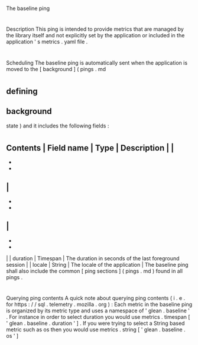 #
The
baseline
ping
#
#
Description
This
ping
is
intended
to
provide
metrics
that
are
managed
by
the
library
itself
and
not
explicitly
set
by
the
application
or
included
in
the
application
'
s
metrics
.
yaml
file
.
#
#
Scheduling
The
baseline
ping
is
automatically
sent
when
the
application
is
moved
to
the
[
background
]
(
pings
.
md
#
defining
-
background
-
state
)
and
it
includes
the
following
fields
:
#
#
Contents
|
Field
name
|
Type
|
Description
|
|
-
-
-
|
-
-
-
|
-
-
-
|
|
duration
|
Timespan
|
The
duration
in
seconds
of
the
last
foreground
session
|
|
locale
|
String
|
The
locale
of
the
application
|
The
baseline
ping
shall
also
include
the
common
[
ping
sections
]
(
pings
.
md
)
found
in
all
pings
.
#
#
#
Querying
ping
contents
A
quick
note
about
querying
ping
contents
(
i
.
e
.
for
https
:
/
/
sql
.
telemetry
.
mozilla
.
org
)
:
Each
metric
in
the
baseline
ping
is
organized
by
its
metric
type
and
uses
a
namespace
of
'
glean
.
baseline
'
.
For
instance
in
order
to
select
duration
you
would
use
metrics
.
timespan
[
'
glean
.
baseline
.
duration
'
]
.
If
you
were
trying
to
select
a
String
based
metric
such
as
os
then
you
would
use
metrics
.
string
[
'
glean
.
baseline
.
os
'
]
